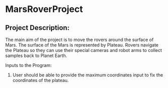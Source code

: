 # MarsRoverProject
## Project Description:
The main aim of the project is to move the rovers around the surface of Mars. The surface of the Mars is represented by Plateau. Rovers navigate the Plateau so they can use their special cameras and robot arms to collect samples back to Planet Earth.

Inputs to the Program:
1. User should be able to provide the maximum coordinates input to fix the coordinates of the plateau.
